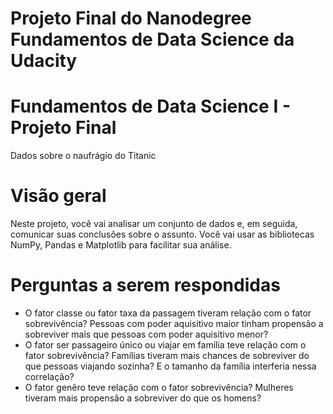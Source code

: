 # Projeto Final do Nanodegree Fundamentos de Data Science da Udacity

# Fundamentos de Data Science I - Projeto Final
Dados sobre o naufrágio do Titanic

# Visão geral
Neste projeto, você vai analisar um conjunto de dados e, em seguida, comunicar suas conclusões sobre o assunto. Você vai usar as bibliotecas NumPy, Pandas e Matplotlib para facilitar sua análise.

# Perguntas a serem respondidas

* O fator classe ou fator taxa da passagem tiveram relação com o fator sobrevivência? Pessoas com poder aquisitivo maior tinham propensão a sobreviver mais que pessoas com poder aquisitivo menor?
* O fator ser passageiro único ou viajar em família teve relação com o fator sobrevivência? Famílias tiveram mais chances de sobreviver do que pessoas viajando sozinha? E o tamanho da família interferia nessa correlação?
* O fator genêro teve relação com o fator sobrevivência? Mulheres tiveram mais propensão a sobreviver do que os homens?
